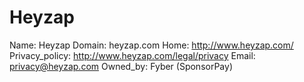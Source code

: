 
# Heyzap

Name: Heyzap
Domain: heyzap.com
Home: http://www.heyzap.com/
Privacy_policy: http://www.heyzap.com/legal/privacy
Email: privacy@heyzap.com
Owned_by: Fyber (SponsorPay)
